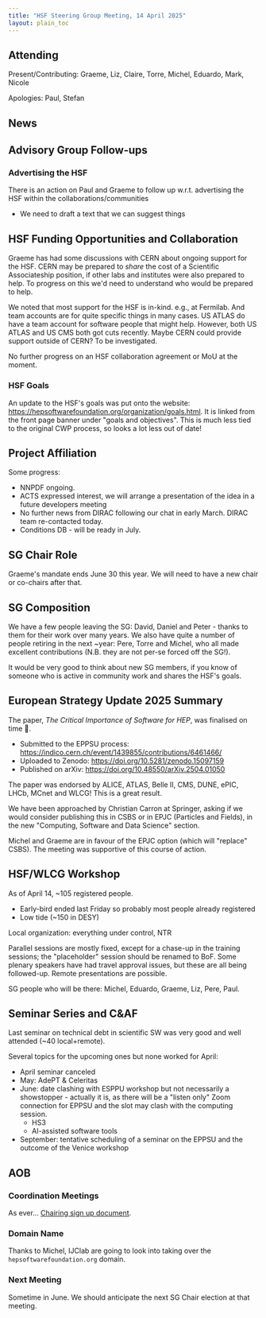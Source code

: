 ```yaml
---
title: "HSF Steering Group Meeting, 14 April 2025"
layout: plain_toc
---
```


## Attending

Present/Contributing: Graeme, Liz, Claire, Torre, Michel, Eduardo, Mark, Nicole

Apologies: Paul, Stefan

## News

## Advisory Group Follow-ups

### Advertising the HSF

There is an action on Paul and Graeme to follow up w.r.t. advertising the HSF within the collaborations/communities

- We need to draft a text that we can suggest things

## HSF Funding Opportunities and Collaboration

Graeme has had some discussions with CERN about ongoing support for the HSF. CERN may be prepared to *share* the cost of a Scientific Associateship position, if other labs and institutes were also prepared to help. To progress on this we'd need to understand who would be prepared to help.

We noted that most support for the HSF is in-kind. e.g., at Fermilab. And team accounts are for quite specific things in many cases. US ATLAS do have a team account for software people that might help. However, both US ATLAS and US CMS both got cuts recently. Maybe CERN could provide support outside of CERN? To be investigated.

No further progress on an HSF collaboration agreement or MoU at the moment.

### HSF Goals

An update to the HSF's goals was put onto the website: <https://hepsoftwarefoundation.org/organization/goals.html>. It is linked from the front page banner under "goals and objectives". This is much less tied to the original CWP process, so looks a lot less out of date!
## Project Affiliation

Some progress:

- NNPDF ongoing.
- ACTS expressed interest, we will arrange a presentation of the idea in a future developers meeting
- No further news from DIRAC following our chat in early March. DIRAC team re-contacted today.
- Conditions DB - will be ready in July.

## SG Chair Role

Graeme's mandate ends June 30 this year. We will need to have a new chair or co-chairs after that.

## SG Composition

We have a few people leaving the SG: David, Daniel and Peter - thanks to them for their work over many years. We also have quite a number of people retiring in the next ~year: Pere, Torre and Michel, who all made excellent contributions (N.B. they are not per-se forced off the SG!).

It would be very good to think about new SG members, if you know of someone who is active in community work and shares the HSF's goals.

## European Strategy Update 2025 Summary

The paper, *The Critical Importance of Software for HEP*, was finalised on time 👏.

- Submitted to the EPPSU process: <https://indico.cern.ch/event/1439855/contributions/6461466/>
- Uploaded to Zenodo: <https://doi.org/10.5281/zenodo.15097159>
- Published on arXiv: <https://doi.org/10.48550/arXiv.2504.01050>

The paper was endorsed by ALICE, ATLAS, Belle II, CMS, DUNE, ePIC, LHCb, MCnet and WLCG! This is a great result.

We have been approached by Christian Carron at Springer, asking if we would consider publishing this in CSBS or in EPJC (Particles and Fields), in the new "Computing, Software and Data Science" section.

Michel and Graeme are in favour of the EPJC option (which will "replace" CSBS). The meeting was supportive of this course of action.

## HSF/WLCG Workshop

As of April 14, ~105 registered people.

- Early-bird ended last Friday so probably most people already registered
- Low tide (~150 in DESY)

Local organization: everything under control, NTR

Parallel sessions are mostly fixed, except for a chase-up in the training sessions; the "placeholder" session should be renamed to BoF. Some plenary speakers have had travel approval issues, but these are all being followed-up. Remote presentations are possible.

SG people who will be there: Michel, Eduardo, Graeme, Liz, Pere, Paul.

## Seminar Series and C&AF

Last seminar on technical debt in scientific SW was very good and well attended (~40 local+remote).

Several topics for the upcoming ones but none worked for April:

- April seminar canceled
- May: AdePT & Celeritas
- June: date clashing with ESPPU workshop but not necessarily a showstopper - actually it is, as there will be a "listen only" Zoom connection for EPPSU and the slot may clash with the computing session.
    - HS3
    - AI-assisted software tools
- September: tentative scheduling of a seminar on the EPPSU and the outcome of the Venice workshop

## AOB

### Coordination Meetings

As ever... [Chairing sign up document](https://docs.google.com/spreadsheets/d/1Z1Z4payCpieOLiVFcC6y9j-KCj71u6xX232LHUgIHfI/edit).

### Domain Name

Thanks to Michel, IJClab are going to look into taking over the `hepsoftwarefoundation.org` domain.

### Next Meeting

Sometime in June. We should anticipate the next SG Chair election at that meeting.
